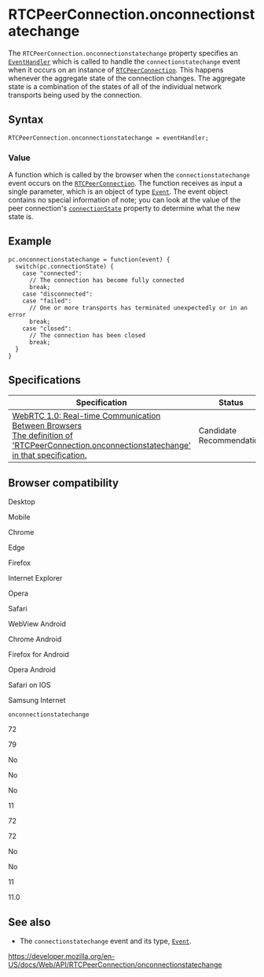 RTCPeerConnection.onconnectionstatechange
=========================================

The `RTCPeerConnection.onconnectionstatechange` property specifies an [`EventHandler`](https://developer.mozilla.org/en-US/docs/Web/Events/Event_handlers) which is called to handle the `connectionstatechange` event when it occurs on an instance of [`RTCPeerConnection`](../rtcpeerconnection). This happens whenever the aggregate state of the connection changes. The aggregate state is a combination of the states of all of the individual network transports being used by the connection.

Syntax
------

    RTCPeerConnection.onconnectionstatechange = eventHandler;

### Value

A function which is called by the browser when the `connectionstatechange` event occurs on the [`RTCPeerConnection`](../rtcpeerconnection). The function receives as input a single parameter, which is an object of type [`Event`](../event). The event object contains no special information of note; you can look at the value of the peer connection's [`connectionState`](connectionstate) property to determine what the new state is.

Example
-------

    pc.onconnectionstatechange = function(event) {
      switch(pc.connectionState) {
        case "connected":
          // The connection has become fully connected
          break;
        case "disconnected":
        case "failed":
          // One or more transports has terminated unexpectedly or in an error
          break;
        case "closed":
          // The connection has been closed
          break;
      }
    }

Specifications
--------------

<table><thead><tr class="header"><th>Specification</th><th>Status</th><th>Comment</th></tr></thead><tbody><tr class="odd"><td><a href="https://w3c.github.io/webrtc-pc/#dom-rtcpeerconnection-onconnectionstatechange">WebRTC 1.0: Real-time Communication Between Browsers<br />
<span class="small">The definition of 'RTCPeerConnection.onconnectionstatechange' in that specification.</span></a></td><td><span class="spec-cr">Candidate Recommendation</span></td><td>Initial specification.</td></tr></tbody></table>

Browser compatibility
---------------------

Desktop

Mobile

Chrome

Edge

Firefox

Internet Explorer

Opera

Safari

WebView Android

Chrome Android

Firefox for Android

Opera Android

Safari on IOS

Samsung Internet

`onconnectionstatechange`

72

79

No

No

No

11

72

72

No

No

11

11.0

See also
--------

-   The `connectionstatechange` event and its type, [`Event`](../event).

<a href="https://developer.mozilla.org/en-US/docs/Web/API/RTCPeerConnection/onconnectionstatechange" class="_attribution-link">https://developer.mozilla.org/en-US/docs/Web/API/RTCPeerConnection/onconnectionstatechange</a>
